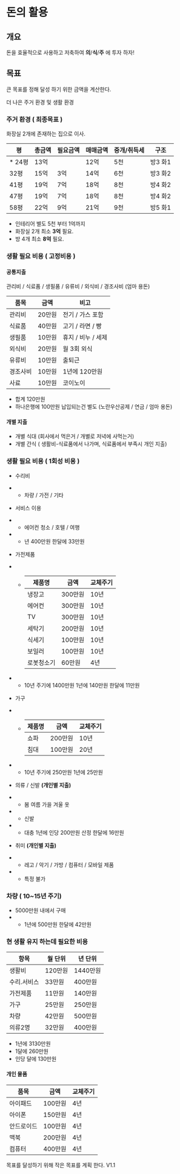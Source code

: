 # 돈의 활용
## 개요

돈을 효율적으로 사용하고 저축하여 **의**/**식**/**주** 에 투자 하자!

## 목표

큰 목표를 정해 달성 하기 위한 금액을 계산한다.

더 나은 주거 환경 및 생활 환경


### 주거 환경 ( 최종목표 )

화장실 2개에 존재하는 집으로 이사.

|평|총금액|필요금액|매매금액|중개/취득세|구조|
|--|------|--------|-----------|--------|----|
|* 24평|13억||12억|5천|방3 화1|
|32평|15억|3억|14억|6천|방3 화2|
|41평|19억|7억|18억|8천|방4 화2|
|47평|19억|7억|18억|8천|방4 화2|
|58평|22억|9억|21억|9천|방5 화1|


* 인테리어 별도 5천 부터 1억까지
* 화장실 2개 최소 **3억** 필요.
* 방 4개 최소 **8억** 필요.


### 생활 필요 비용 ( 고정비용 )
#### 공통지출

관리비 / 식료품 / 생필품 / 유류비 / 외식비 / 경조사비 (엄마 용돈)

|품목|금액|비고|
|-----|-----|-----|
|관리비|20만원|전기 / 가스 포함|
|식료품|40만원|고기 / 라면 / 빵 |
|생필품|10만원|휴지 / 비누 / 세제|
|외식비|20만원|월 3회 외식|
|유류비|10만원|출퇴근|
|경조사비|10만원|1년에 120만원|
|사료|10만원|코이노이|

* 합계 120만원
* 하나은행에 100만원 납입되는건 별도 (노란우산공제 / 연금 / 엄마 용돈)

#### 개별 지출
* 개별 식대 (회사에서 먹은거 / 개별로 저녁에 사먹는거)
* 개별 간식 ( 생활비-식료품에서 나가며, 식료품에서 부족시 개인 지출)

### 생활 필요 비용 ( 1회성 비용 )
* 수리비
* * 차량 / 가전 / 기타
* 서비스 이용
* * 에어컨 청소 / 호텔 / 여행 
* * 년 400만원 한달에 33만원
 
* 가전제품
* * |제품명|금액|교체주기|
    |-----|----|--------|
    |냉장고|300만원|10년|
    |에어컨|300만원|10년|
    |TV|300만원|10년|
    |세탁기|200만원|10년|
    |식세기|100만원|10년|
    |보일러|100만원|10년|
    |로봇청소기|60만원|4년|
* * 10년 주기에 1400만원 1년에 140만원 한달에 11만원
   
   
* 가구
* * |제품명|금액|교체주기|
    |-----|----|---------
    |쇼파|200만원|10년|
    |침대|100만원|20년|

* * 10년 주기에 250만원 1년에 25만원

* 의류 / 신발 **(개인별 지출)**
* * 봄 여름 가을 겨울 옷
* * 신발
* * 대충 1년에 인당 200만원 산정 한달에 16만원
 
* 취미 **(개인별 지출)**
* * 레고 / 악기 / 가방 / 컴퓨터 / 모바일 제품
* * 특정 불가
 
### 차량 ( 10~15년 주기)
* 5000만원 내에서 구매
* * 1년에 500만원 한달에 42만원
 
### 현 생활 유지 하는데 필요한 비용

|항목|월 단위 | 년 단위|
|----|--------|--------|
|생활비|120만원 |1440만원|
|수리.서비스|33만원 |400만원|
|가전제품|11만원 |140만원|
|가구|25만원 |250만원|
|차량|42만원 |500만원|
|의류2명|32만원 |400만원|

* 1년에 3130만원
* 1달에 260만원
* 인당 달에 130만원

#### 개인 물품
|품목|금액|교체주기|
|----|----|--------|
|아이패드|100만원|4년|
|아이폰|150만원|4년|
|안드로이드|100만원|4년|
|맥북|200만원|4년|
|컴퓨터|400만원|4년|

목표를 달성하기 위해 작은 목표를 계획 한다.
V1.1
